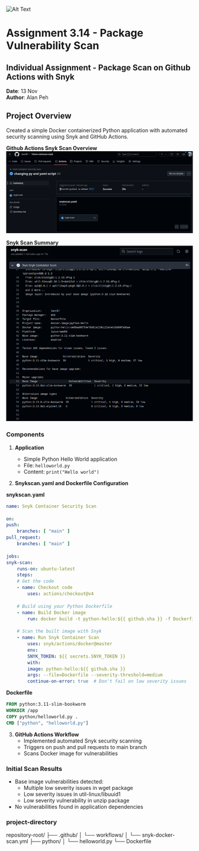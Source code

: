 ![Alt Text](https://github.com/lann87/cloud_infra_eng_ntu_coursework_alanp/blob/main/.misc/ntu_logo.png)  

# Assignment 3.14 - Package Vulnerability Scan

## Individual Assignment - Package Scan on Github Actions with Snyk

**Date**: 13 Nov  
**Author**: Alan Peh

## Project Overview  

Created a simple Docker containerized Python application with automated security scanning using Snyk and GitHub Actions.  

**Github Actions Snyk Scan Overview**
![Alt Text](https://github.com/lann87/13nov-vulnscan-snyk/blob/main/resource/13nov-snyksumm.png)

**Snyk Scan Summary**
![Alt Text](https://github.com/lann87/13nov-vulnscan-snyk/blob/main/resource/13nov-snykres.png)

### Components  

1. **Application**  
   - Simple Python Hello World application  
   - File: `helloworld.py`  
   - Content: `print("Hello world")`  

2. **Snykscan.yaml and Dockerfile Configuration**  

**snykscan.yaml**  

```yaml
name: Snyk Container Security Scan

on:
push:
    branches: [ "main" ]
pull_request:
    branches: [ "main" ]

jobs:
snyk-scan:
    runs-on: ubuntu-latest
    steps:
    # Get the code
    - name: Checkout code
        uses: actions/checkout@v4

    # Build using your Python Dockerfile
    - name: Build Docker image
        run: docker build -t python-hello:${{ github.sha }} -f Dockerfile .

    # Scan the built image with Snyk
    - name: Run Snyk Container Scan
        uses: snyk/actions/docker@master
        env:
        SNYK_TOKEN: ${{ secrets.SNYK_TOKEN }}
        with:
        image: python-hello:${{ github.sha }}
        args: --file=Dockerfile --severity-threshold=medium
        continue-on-error: true  # Don't fail on low severity issues
```

**Dockerfile**  

```dockerfile
FROM python:3.11-slim-bookworm
WORKDIR /app
COPY python/helloworld.py .
CMD ["python", "helloworld.py"]
```

3. **GitHub Actions Workflow**  
   - Implemented automated Snyk security scanning  
   - Triggers on push and pull requests to main branch  
   - Scans Docker image for vulnerabilities  

### Initial Scan Results  

- Base image vulnerabilities detected:  
  - Multiple low severity issues in wget package  
  - Low severity issues in util-linux/libuuid1  
  - Low severity vulnerability in unzip package  
- No vulnerabilities found in application dependencies  

### project-directory  

repository-root/
├── .github/
│   └── workflows/
│       └── snyk-docker-scan.yml
├── python/
│   └── helloworld.py
└── Dockerfile
